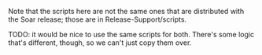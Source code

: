 Note that the scripts here are not the same ones that are distributed with the Soar release; those are in Release-Support/scripts.

TODO: it would be nice to use the same scripts for both. There's some logic that's different, though, so we can't just copy them over.
